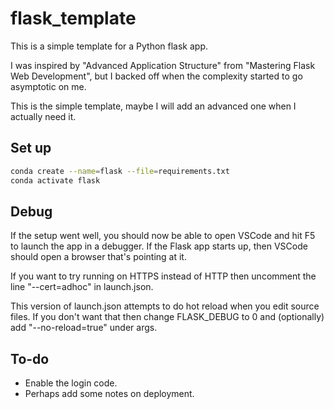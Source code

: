 # flask_template

This is a simple template for a Python flask app.

I was inspired by "Advanced Application Structure"
from "Mastering Flask Web Development", but I backed off
when the complexity started to go asymptotic on me.

This is the simple template, maybe I will add an
advanced one when I actually need it.

## Set up

```bash
conda create --name=flask --file=requirements.txt
conda activate flask
```
## Debug

If the setup went well, you should now be able to open VSCode and hit F5
to launch the app in a debugger.  If the Flask app starts up, then
VSCode should open a browser that's pointing at it.

If you want to try running on HTTPS instead of HTTP then uncomment the
line "--cert=adhoc" in launch.json.

This version of launch.json attempts to do hot reload when you edit
source files. If you don't want that then change FLASK_DEBUG to 0 and
(optionally) add "--no-reload=true" under args.

## To-do

* Enable the login code.
* Perhaps add some notes on deployment.

